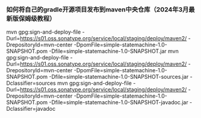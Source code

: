 ### 如何将自己的gradle开源项目发布到maven中央仓库（2024年3月最新版保姆级教程）
mvn gpg:sign-and-deploy-file -Durl=https://s01.oss.sonatype.org/service/local/staging/deploy/maven2/ -DrepositoryId=mvn-center -DpomFile=simple-statemachine-1.0-SNAPSHOT.pom -Dfile=simple-statemachine-1.0-SNAPSHOT.jar
mvn gpg:sign-and-deploy-file -Durl=https://s01.oss.sonatype.org/service/local/staging/deploy/maven2/ -DrepositoryId=mvn-center -DpomFile=simple-statemachine-1.0-SNAPSHOT.pom -Dfile=simple-statemachine-1.0-SNAPSHOT-sources.jar -Dclassifier=sources
mvn gpg:sign-and-deploy-file -Durl=https://s01.oss.sonatype.org/service/local/staging/deploy/maven2/ -DrepositoryId=mvn-center -DpomFile=simple-statemachine-1.0-SNAPSHOT.pom -Dfile=simple-statemachine-1.0-SNAPSHOT-javadoc.jar -Dclassifier=javadoc

